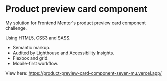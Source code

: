 # Product preview card component
My solution for Frontend Mentor's product preview card component challenge.

Using HTML5, CSS3 and SASS.
* Semantic markup.
* Audited by Lighthouse and Accessibility Insights.
* Flexbox and grid.
* Mobile-first workflow.

View here: https://product-preview-card-component-seven-mu.vercel.app/
